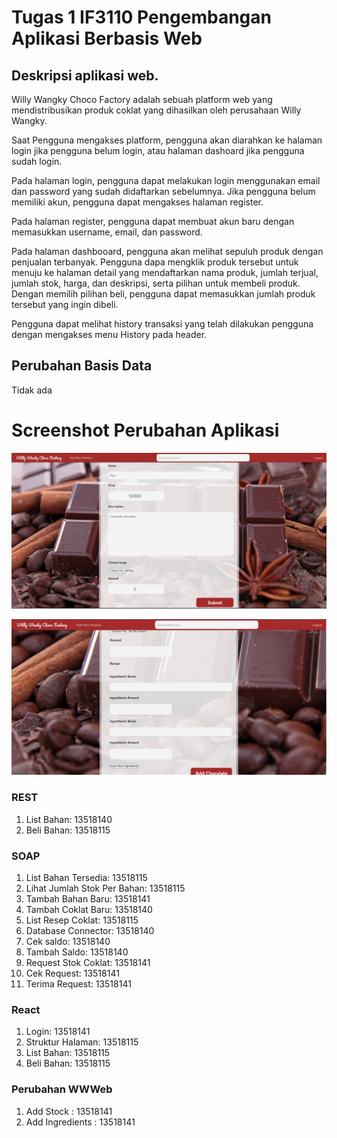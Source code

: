 # Tugas 1 IF3110 Pengembangan Aplikasi Berbasis Web

## Deskripsi aplikasi web.

Willy Wangky Choco Factory adalah sebuah platform web yang mendistribusikan produk coklat yang dihasilkan oleh perusahaan Willy Wangky.

Saat Pengguna mengakses platform, pengguna akan diarahkan ke halaman login jika pengguna belum login, atau halaman dashoard jika pengguna sudah login.

Pada halaman login, pengguna dapat melakukan login menggunakan email dan password yang sudah didaftarkan sebelumnya. Jika pengguna belum memiliki akun, pengguna dapat
mengakses halaman register.

Pada halaman register, pengguna dapat membuat akun baru dengan memasukkan username, email, dan password. 

Pada halaman dashbooard, pengguna akan melihat sepuluh produk dengan penjualan terbanyak. Pengguna dapa mengklik produk tersebut untuk menuju ke halaman detail
yang mendaftarkan nama produk, jumlah terjual, jumlah stok, harga, dan deskripsi, serta pilihan untuk membeli produk. Dengan memilih pilihan beli, pengguna dapat memasukkan
jumlah produk tersebut yang ingin dibeli.

Pengguna dapat melihat history transaksi yang telah dilakukan pengguna dengan mengakses menu History pada header.


## Perubahan Basis Data
Tidak ada

# Screenshot Perubahan Aplikasi

![Add New Chocolate Before](screenshots/add.png "Add New Chocolate Before") 

![Add New Chocolate After](screenshots/ingredients.png "Add New Chocolate After")

### REST
1. List Bahan: 13518140
2. Beli Bahan: 13518115

### SOAP
1. List Bahan Tersedia: 13518115
2. Lihat Jumlah Stok Per Bahan: 13518115
3. Tambah Bahan Baru: 13518141
4. Tambah Coklat Baru: 13518140
5. List Resep Coklat: 13518115
6. Database Connector: 13518140
7. Cek saldo: 13518140
8. Tambah Saldo: 13518140
9. Request Stok Coklat: 13518141
10. Cek Request: 13518141
11. Terima Request: 13518141

### React
1. Login: 13518141
2. Struktur Halaman: 13518115
3. List Bahan: 13518115
4. Beli Bahan: 13518115

### Perubahan WWWeb
1. Add Stock : 13518141
2. Add Ingredients : 13518141





